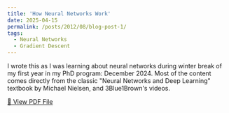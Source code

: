 ```yaml
---
title: 'How Neural Networks Work'
date: 2025-04-15
permalink: /posts/2012/08/blog-post-1/
tags:
  - Neural Networks
  - Gradient Descent 
---
```


I wrote this as I was learning about neural networks during winter break of my first year in my PhD program: December 2024. Most of the content comes directly from the classic "Neural Networks and Deep Learning" textbook by Michael Nielsen, and 3Blue1Brown's videos. 


[📄 View PDF File](/files/How_Neural_Networks_Work.pdf)
